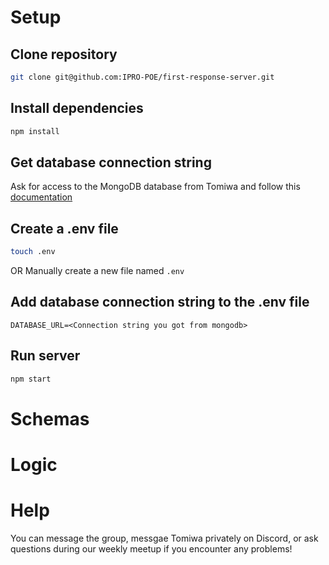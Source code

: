 # Setup

## Clone repository
```bash
git clone git@github.com:IPRO-POE/first-response-server.git
```

## Install dependencies
```bash
npm install
```

## Get database connection string
Ask for access to the MongoDB database from Tomiwa and follow this [documentation](https://www.mongodb.com/docs/guides/atlas/connection-string/ "Get Connection String")

## Create a .env file
```bash
touch .env
```
OR
Manually create a new file named `.env`

## Add database connection string to the .env file
```
DATABASE_URL=<Connection string you got from mongodb>
```

## Run server
```bash
npm start
```

# Schemas

# Logic

# Help
You can message the group, messgae Tomiwa privately on Discord, or ask questions during our weekly meetup if you encounter any problems!
